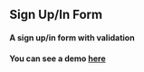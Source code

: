 ## Sign Up/In Form

#### A sign up/in form with validation

#### You can see a demo [here]( https://visionary-dieffenbachia-83dbbf.netlify.app)
